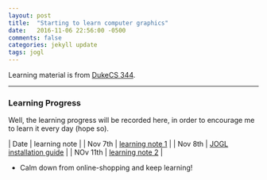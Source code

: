 ```yaml
---
layout: post
title:  "Starting to learn computer graphics"
date:   2016-11-06 22:56:00 -0500
comments: false
categories: jekyll update
tags: jogl
---
```


Learning material is from [DukeCS 344](https://www.cs.duke.edu/courses/compsci344/spring15/).

---

### Learning Progress
Well, the learning progress will be recorded here, in order to encourage me to learn it every day (hope so).

| Date | learning note |
| Nov 7th | [learning note 1]() |
| Nov 8th | [JOGL installation guide]() |
| NOv 11th | [learning note 2]() |

- Calm down from online-shopping and keep learning!
